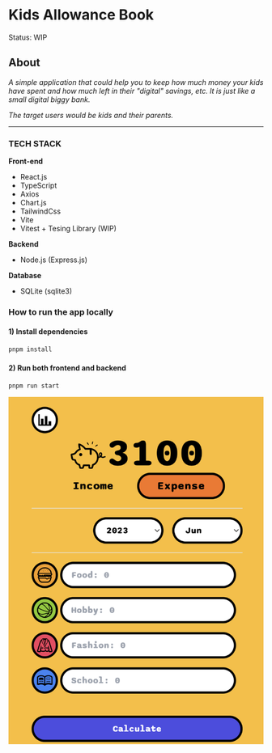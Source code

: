 # Kids Allowance Book
Status: WIP
## About
_A simple application that could help you to keep how much money your kids have spent and how much left in their "digital" savings, etc. It is just like a small digital biggy bank._

_The target users would be kids and their parents._


---

### __TECH STACK__
**Front-end**
* React.js
* TypeScript
* Axios
* Chart.js
* TailwindCss
* Vite
* Vitest + Tesing Library (WIP)

**Backend**
* Node.js (Express.js)

**Database**
* SQLite (sqlite3)

### __How to run the app locally__
#### 1) Install dependencies
````bash
pnpm install
````

#### 2) Run both frontend and backend
```bash
pnpm run start
```
![application ui](./public/app_ui.png)
